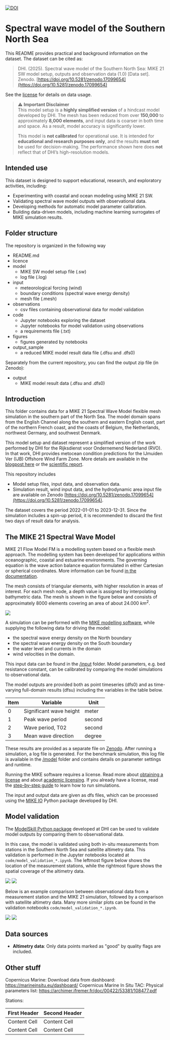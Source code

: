 [![DOI](https://zenodo.org/badge/DOI/10.5281/zenodo.17099654.svg)](https://doi.org/10.5281/zenodo.17099654)


# Spectral wave model of the Southern North Sea
This README provides practical and background information on the dataset. The dataset can be cited as:

> DHI. (2025). Spectral wave model of the Southern North Sea: MIKE 21 SW model setup, outputs and observation data (1.0) [Data set]. Zenodo. [https://doi.org/10.5281/zenodo.17099654](https://doi.org/10.5281/zenodo.17099654)

See the [license](license.txt) for details on data usage.

> ⚠️ **Important Disclaimer**  
> This model setup is a **highly simplified version** of a hindcast model developed by DHI. The mesh has been reduced from over **150,000** to approximately **8,000 elements**, and input data is coarser in both time and space. As a result, model accuracy is significantly lower.
>  
> This model is **not calibrated** for operational use. It is intended for **educational and research purposes only**, and the results **must not** be used for decision-making. The performance shown here does **not** reflect that of DHI’s high-resolution models.


## Intended use

This dataset is designed to support educational, research, and exploratory activities, including:

* Experimenting with coastal and ocean modeling using MIKE 21 SW.
* Validating spectral wave model outputs with observational data.
* Developing methods for automatic model parameter calibration.
* Building data-driven models, including machine learning surrogates of MIKE simulation results.


## Folder structure

The repository is organized in the following way

- README.md
- licence
- model
    + MIKE SW model setup file (.sw)
    + log file (.log)
- input
    + meteorological forcing (wind)
    + boundary conditions (spectral wave energy density)
    + mesh file (.mesh)
- observations
    + csv files containing observational data for model validation
- code
    + Jupyter notebooks exploring the dataset
    + Jupyter notebooks for model validation using observations
    + a requirements file (.txt)
- figures
    + figures generated by notebooks
- output_sample
    + a reduced MIKE model result data file (.dfsu and .dfs0)

Separately from the current repository, you can find the output zip file (in Zenodo):

- output
    + MIKE model result data (.dfsu and .dfs0)


## Introduction

This folder contains data for a MIKE 21 Spectral Wave Model flexible mesh simulation in the southern part of the North Sea. The model domain spans from the English Channel along the southern and eastern English coast, part of the northern French coast, and the coasts of Belgium, the Netherlands, northwest Germany, and southwest Denmark.

This model setup and dataset represent a simplified version of the work performed by DHI for the Rijksdienst voor Ondernemend Nederland (RVO). In that work, DHI provides metocean condition predictions for the IJmuiden Ver (IJB) Offshore Wind Farm Zone. More details are available in the [blogpost here](https://www.dhigroup.com/projects/supporting-successful-dutch-offshore-wind-power-development) or the [scientific report](https://offshorewind.rvo.nl/file/download/bfa49f34-f894-4562-882f-eb1a8b7497e9/ijv_20231222-dhi-metocean-modelling.pdf). 

This repository includes 

* Model setup files, input data, and observation data.
* Simulation result, wind input data, and the hydrodynamic area input file are available on Zenodo [https://doi.org/10.5281/zenodo.17099654](https://doi.org/10.5281/zenodo.17099654).

The dataset covers the period 2022-01-01 to 2023-12-31. Since the simulation includes a spin-up period, it is recommended to discard the first two days of result data for analysis.

## The MIKE 21 Spectral Wave Model

MIKE 21 Flow Model FM is a modelling system based on a flexible mesh approach. The modelling system has been developed for applications within oceanographic, coastal and estuarine environments. The governing equation is the wave action balance equation formulated in either Cartesian or spherical coordinates. More information can be found [in the documentation](https://manuals.mikepoweredbydhi.help/latest/Coast_and_Sea/M21SW_Scientific_Doc.pdf).

The mesh consists of triangular elements, with higher resolution in areas of interest. For each mesh node, a depth value is assigned by interpolating bathymetric data. The mesh is shown in the figure below and consists of approximately 8000 elements covering an area of about 24.000 $km^2$.

![](figures/geometry.png)

A simulation can be performed with the [MIKE modelling software](https://www.dhigroup.com/technologies/mikepoweredbydhi), while supplying the following data for driving the model:

- the spectral wave energy density on the North boundary
- the spectral wave energy density on the South boundary
- the water level and currents in the domain
- wind velocities in the domain.

This input data can be found in the [/input](/input) folder. Model parameters, e.g. bed resistance constant, can be calibrated by comparing the model simulations to observational data. 

The model outputs are provided both as point timeseries (dfs0) and as time-varying full-domain results (dfsu) including the variables in the table below.

| Item | Variable | Unit |
| ------------- | ------------- | ------------- |
| 0 | Significant wave height | meter  |
| 1 | Peak wave period | second |
| 2 | Wave period, T02 | second |
| 3 | Mean wave direction   | degree |

These results are provided as a separate file on [Zenodo](https://doi.org/10.5281/zenodo.17099654). After running a simulation, a log file is generated. For the benchmark simulation, this log file is available in the [/model](/model) folder and contains details on parameter settings and runtime.

Running the MIKE software requires a license. Read more about [obtaining a license](https://www.dhigroup.com/technologies/mikepoweredbydhi/pricing) and about [academic licensing](https://www.dhigroup.com/technologies/mikepoweredbydhi/pricing/academic-licenses). If you already have a license, read the [step-by-step guide](https://manuals.mikepoweredbydhi.help/latest/Coast_and_Sea/MIKE_FM_HD_Step_By_Step.pdf) to learn how to run simulations.

The input and output data are given as dfs files, which can be processed using the [MIKE IO](https://dhi.github.io/mikeio/) Python package developed by DHI. 

## Model validation

The [ModelSkill Python package](https://dhi.github.io/modelskill/) developed at DHI can be used to validate model outputs by comparing them to observational data.

In this case, the model is validated using both in-situ measurements from stations in the Southern North Sea and satellite altimetry data. This validation is performed in the Jupyter notebooks located at `code/model_validation_*.ipynb`. The leftmost figure below shows the location of the measurement stations, while the rightmost figure shows the spatial coverage of the altimetry data.

![](figures/swh_stations.png)
![](figures/altimetry_coverage.png)

Below is an example comparison between observational data from a measurement station and the MIKE 21 simulation, followed by a comparison with satellite altimetry data. Many more similar plots can be found in the validation notebooks `code/model_validation_*.ipynb`.

![](figures/modelskill_comparison_Europlatform.png)
![](figures/altimetry_comparison.png)

## Data sources

- **Altimetry data**: Only data points marked as "good" by quality flags are included.


## Other stuff


Copernicus Marine: Download data from dashboard: https://marineinsitu.eu/dashboard/
Copernicus Marine In Situ TAC: Physical parameters list: https://archimer.ifremer.fr/doc/00422/53381/108477.pdf

Stations:

| First Header  | Second Header |
| ------------- | ------------- |
| Content Cell  | Content Cell  |
| Content Cell  | Content Cell  |




